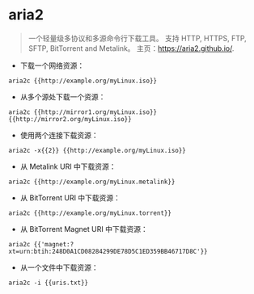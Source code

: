 # aria2

> 一个轻量级多协议和多源命令行下载工具。
> 支持 HTTP, HTTPS, FTP, SFTP, BitTorrent and Metalink。
> 主页：<https://aria2.github.io/>.

- 下载一个网络资源：

`aria2c {{http://example.org/myLinux.iso}}`

- 从多个源处下载一个资源：

`aria2c {{http://mirror1.org/myLinux.iso}} {{http://mirror2.org/myLinux.iso}}`

- 使用两个连接下载资源：

`aria2c -x{{2}} {{http://example.org/myLinux.iso}}`

- 从 Metalink URI 中下载资源：

`aria2c {{http://example.org/myLinux.metalink}}`

- 从 BitTorrent URI 中下载资源：

`aria2c {{http://example.org/myLinux.torrent}}`

- 从 BitTorrent Magnet URI 中下载资源：

`aria2c {{'magnet:?xt=urn:btih:248D0A1CD08284299DE78D5C1ED359BB46717D8C'}}`

- 从一个文件中下载资源：

`aria2c -i {{uris.txt}}`
